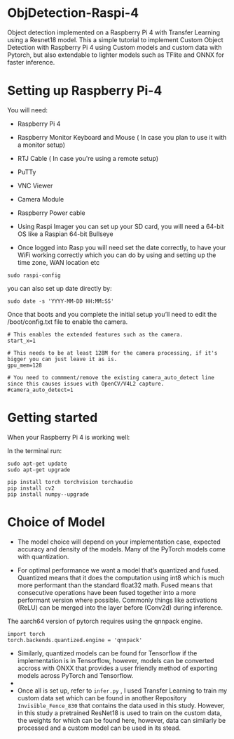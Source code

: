 # ObjDetection-Raspi-4

Object detection implemented on a Raspberry Pi 4 with Transfer Learning using a Resnet18 model.
This a simple tutorial to implement Custom Object Detection with Raspberry Pi 4 using Custom models and custom data with Pytorch, but also extendable to lighter models such as TFlite and ONNX for faster inference.

# Setting up Raspberry Pi-4

You will need:

- Raspberry Pi 4
- Raspberry Monitor Keyboard and Mouse ( In case you plan to use it with a monitor setup)


- RTJ Cable ( In case you're using a remote setup)
- PuTTy
- VNC Viewer
- Camera Module
- Raspberry Power cable 

* Using Raspi Imager you can set up your SD card, you will need a 64-bit OS like a Raspian 64-bit Bullseye

* Once logged into Rasp you will need set the date correctly, to have your WiFi working correctly which you can do by using and setting up the time zone, WAN location etc
```
sudo raspi-config
```
you can also set up date directly by:

```
sudo date -s 'YYYY-MM-DD HH:MM:SS'
```

Once that boots and you complete the initial setup you’ll need to edit the /boot/config.txt file to enable the camera.

```
# This enables the extended features such as the camera.
start_x=1

# This needs to be at least 128M for the camera processing, if it's bigger you can just leave it as is.
gpu_mem=128

# You need to commment/remove the existing camera_auto_detect line since this causes issues with OpenCV/V4L2 capture.
#camera_auto_detect=1
```

# Getting started

When your Raspberry Pi 4 is working well:

In the terminal run:

```
sudo apt-get update
sudo apt-get upgrade

pip install torch torchvision torchaudio
pip install cv2 
pip install numpy--upgrade

```

# Choice of Model

* The model choice will depend on your implementation case, expected accuracy and density of the models. Many of the PyTorch models come with quantization.

* For optimal performance we want a model that’s quantized and fused. Quantized means that it does the computation using int8 which is much more performant than the standard float32 math. Fused means that consecutive operations have been fused together into a more performant version where possible. Commonly things like activations (ReLU) can be merged into the layer before (Conv2d) during inference.

The aarch64 version of pytorch requires using the qnnpack engine.
```
import torch
torch.backends.quantized.engine = 'qnnpack'
```

* Similarly, quantized models can be found for Tensorflow if the implementation is in Tensorflow, however, models can be converted accross with ONXX that provides a user friendly method of exporting models across PyTorch and Tensorflow. 
* 
* Once all is set up, refer to ```infer.py``` , I used Transfer Learning to train my custom data set which can be found in another Repository ```Invisible_Fence_830``` that contains the data used in this study. However, in this study a pretrained ResNet18 is used to train on the custom data, the weights for which can be found here, however, data can similarly be processed and a custom model can be used in its stead. 

